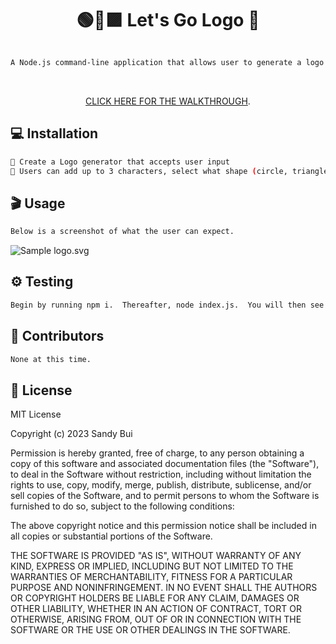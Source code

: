 <h1 align="center">🟢🔺🟪 Let's Go Logo 📝</h1>

```sh

A Node.js command-line application that allows user to generate a logo and save it as an SVG file.
```
<br> <!-- Double line break for creating a line break -->

<p align="center"><a href="XXX">CLICK HERE FOR THE WALKTHROUGH</a>.</p>

## 💻 Installation

```sh
🔹 Create a Logo generator that accepts user input
🔹 Users can add up to 3 characters, select what shape (circle, triangle, or square) and choose the text and shape color.
```
## 🎬 Usage

```sh
Below is a screenshot of what the user can expect.
```
![Sample logo.svg](XXX)

## ⚙️ Testing

```sh
Begin by running npm i.  Thereafter, node index.js.  You will then see the command line prompts needed to create your logo.
```

## 🤝 Contributors

```sh
None at this time.
```

## 📝 License

MIT License

Copyright (c) 2023 Sandy Bui

Permission is hereby granted, free of charge, to any person obtaining a copy of this software and associated documentation files (the "Software"), to deal in the Software without restriction, including without limitation the rights to use, copy, modify, merge, publish, distribute, sublicense, and/or sell copies of the Software, and to permit persons to whom the Software is furnished to do so, subject to the following conditions:

The above copyright notice and this permission notice shall be included in all copies or substantial portions of the Software.

THE SOFTWARE IS PROVIDED "AS IS", WITHOUT WARRANTY OF ANY KIND, EXPRESS OR IMPLIED, INCLUDING BUT NOT LIMITED TO THE WARRANTIES OF MERCHANTABILITY, FITNESS FOR A PARTICULAR PURPOSE AND NONINFRINGEMENT. IN NO EVENT SHALL THE AUTHORS OR COPYRIGHT HOLDERS BE LIABLE FOR ANY CLAIM, DAMAGES OR OTHER LIABILITY, WHETHER IN AN ACTION OF CONTRACT, TORT OR OTHERWISE, ARISING FROM, OUT OF OR IN CONNECTION WITH THE SOFTWARE OR THE USE OR OTHER DEALINGS IN THE SOFTWARE.

